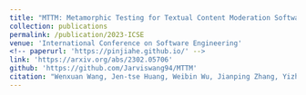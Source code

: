 ```yaml
---
title: "MTTM: Metamorphic Testing for Textual Content Moderation Software"
collection: publications
permalink: /publication/2023-ICSE
venue: 'International Conference on Software Engineering'
<!-- paperurl: 'https://pinjiahe.github.io/' -->
link: 'https://arxiv.org/abs/2302.05706'
github: 'https://github.com/Jarviswang94/MTTM'
citation: "Wenxuan Wang, Jen-tse Huang, Weibin Wu, Jianping Zhang, Yizhan Huang, Shuqing Li, Pinjia He*, Michael R. Lyu. <br><i>ICSE'23: International Conference on Software Engineering</i>"
---
```

